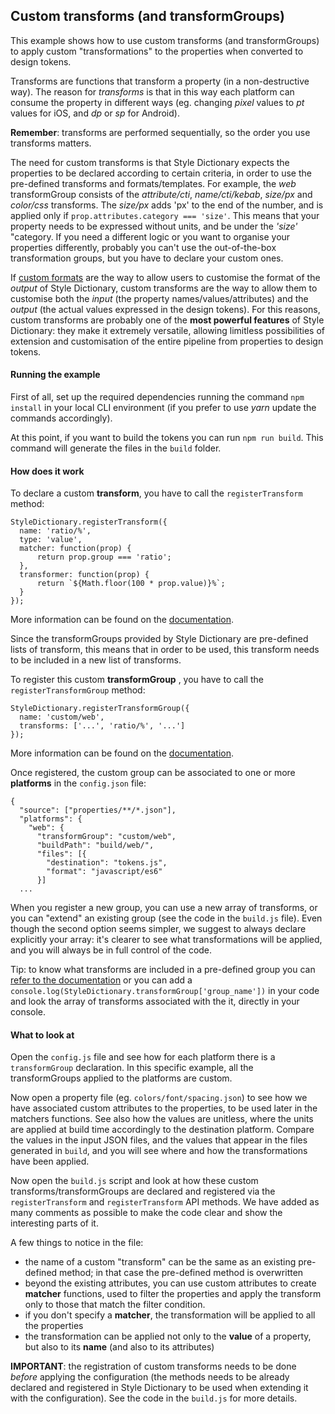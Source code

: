 ## Custom transforms (and transformGroups)

This example shows how to use custom transforms (and transformGroups) to apply custom "transformations" to the properties when converted to design tokens.

Transforms are functions that transform a property (in a non-destructive way). The reason for *transforms* is that in this way each platform can consume the property in different ways (eg. changing *pixel* values to *pt* values for iOS, and *dp* or *sp* for Android).

**Remember**: transforms are performed sequentially, so the order you use transforms matters.

The need for custom transforms is that Style Dictionary expects the properties to be declared according to certain criteria, in order to use the pre-defined transforms and formats/templates. For example, the *web* transformGroup consists of the *attribute/cti*, *name/cti/kebab*, *size/px* and *color/css* transforms.
The *size/px* adds 'px' to the end of the number, and is applied only if `prop.attributes.category === 'size'`. This means that your property needs to be expressed without units, and be under the *'size'* "category. If you need a different logic or you want to organise your properties differently, probably you can't use the out-of-the-box transformation groups, but you have to declare your custom ones.

If [custom formats](../custom-formats-with-templates/) are the way to allow users to customise the format of the *output* of Style Dictionary, custom transforms are the way to allow them to customise both the *input* (the property names/values/attributes) and the *output* (the actual values expressed in the design tokens). For this reasons, custom transforms are probably one of the **most powerful features** of Style Dictionary: they make it extremely versatile, allowing limitless possibilities of extension and customisation of the entire pipeline from properties to design tokens.

#### Running the example

First of all, set up the required dependencies running the command `npm install` in your local CLI environment (if you prefer to use *yarn* update the commands accordingly).

At this point, if you want to build the tokens you can run `npm run build`. This command will generate the files in the `build` folder.

#### How does it work

To declare a custom **transform**, you have to call the `registerTransform` method:

```
StyleDictionary.registerTransform({
  name: 'ratio/%',
  type: 'value',
  matcher: function(prop) {
      return prop.group === 'ratio';
  },
  transformer: function(prop) {
      return `${Math.floor(100 * prop.value)}%`;
  }
});
```

More information can be found on the [documentation](https://amzn.github.io/style-dictionary/#/api?id=registertransform).

Since the transformGroups provided by Style Dictionary are pre-defined lists of transform, this means that in order to be used, this transform needs to be included in a new list of transforms.

To register this custom **transformGroup** , you have to call the `registerTransformGroup` method:

```
StyleDictionary.registerTransformGroup({
  name: 'custom/web',
  transforms: ['...', 'ratio/%', '...']
});
```

More information can be found on the [documentation](https://amzn.github.io/style-dictionary/#/api?id=registertransformgroup).

Once registered, the custom group can be associated to one or more **platforms** in the `config.json` file:

```
{
  "source": ["properties/**/*.json"],
  "platforms": {
    "web": {
      "transformGroup": "custom/web",
      "buildPath": "build/web/",
      "files": [{
        "destination": "tokens.js",
        "format": "javascript/es6"
      }]
  ...

```

When you register a new group, you can use a new array of transforms, or you can "extend" an existing group (see the code in the `build.js` file). Even though the second option seems simpler, we suggest to always declare explicitly your array: it's clearer to see what transformations will be applied, and you will always be in full control of the code.

Tip: to know what transforms are included in a pre-defined group you can [refer to the documentation](https://amzn.github.io/style-dictionary/#/transform_groups) or you can add a `console.log(StyleDictionary.transformGroup['group_name'])`
in your code and look the array of transforms associated with the it, directly in your console.

#### What to look at

Open the `config.js` file and see how for each platform there is a `transformGroup` declaration. In this specific example, all the transformGroups applied to the platforms are custom.

Now open a property file (eg. `colors/font/spacing.json`) to see how we have associated custom attributes to the properties, to be used later in the matchers functions. See also how the values are unitless, where the units are applied at build time accordingly to the destination platform. Compare the values in the input JSON files, and the values that appear in the files generated in `build`, and you will see where and how the transformations have been applied.

Now open the `build.js` script and look at how these custom transforms/transformGroups are declared and registered via the `registerTransform` and `registerTransform` API methods. We have added as many comments as possible to make the code clear and show the interesting parts of it.

A few things to notice in the file:

- the name of a custom "transform" can be the same as an existing pre-defined method; in that case the pre-defined method is overwritten
- beyond the existing attributes, you can use custom attributes to create  **matcher** functions, used to filter the properties and apply the transform only to those that match the filter condition.
- if you don't specify a **matcher**, the transformation will be applied to all the properties
- the transformation can be applied not only to the **value** of a property, but also to its **name** (and also to its attributes)


**IMPORTANT**: the registration of custom transforms needs to be done _before_ applying the configuration (the methods needs to be already declared and registered in Style Dictionary to be used when extending it with the configuration). See the code in the `build.js` for more details.

